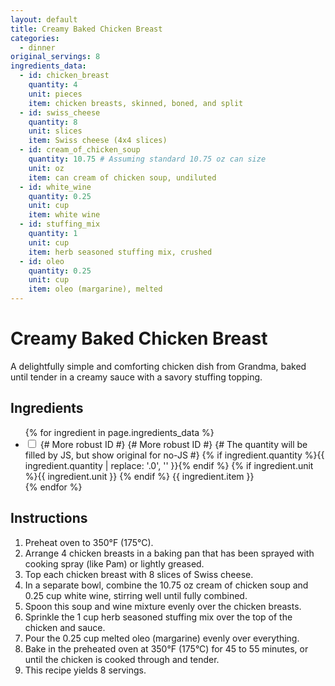 ```yaml
---
layout: default
title: Creamy Baked Chicken Breast
categories:
  - dinner
original_servings: 8
ingredients_data:
  - id: chicken_breast
    quantity: 4
    unit: pieces
    item: chicken breasts, skinned, boned, and split
  - id: swiss_cheese
    quantity: 8
    unit: slices
    item: Swiss cheese (4x4 slices)
  - id: cream_of_chicken_soup
    quantity: 10.75 # Assuming standard 10.75 oz can size
    unit: oz
    item: can cream of chicken soup, undiluted
  - id: white_wine
    quantity: 0.25
    unit: cup
    item: white wine
  - id: stuffing_mix
    quantity: 1
    unit: cup
    item: herb seasoned stuffing mix, crushed
  - id: oleo
    quantity: 0.25
    unit: cup
    item: oleo (margarine), melted
---
```


# Creamy Baked Chicken Breast

A delightfully simple and comforting chicken dish from Grandma, baked until tender in a creamy sauce with a savory stuffing topping.

## Ingredients

<ul class="ingredient-list">
  {% for ingredient in page.ingredients_data %}
  <li data-ingredient-id="{{ ingredient.id }}" data-original-quantity="{{ ingredient.quantity }}" data-original-unit="{{ ingredient.unit }}">
    <input type="checkbox" id="ingredient-{{ ingredient.id }}" name="ingredient-{{ ingredient.id }}"> {# More robust ID #}
    <label for="ingredient-{{ ingredient.id }}"> {# More robust ID #}
      <span class="ingredient-quantity">
        {# The quantity will be filled by JS, but show original for no-JS #}
        {% if ingredient.quantity %}{{ ingredient.quantity | replace: '.0', '' }}{% endif %}
      </span>
      {% if ingredient.unit %}{{ ingredient.unit }} {% endif %}
      <span class="ingredient-item">{{ ingredient.item }}</span>
    </label>
  </li>
  {% endfor %}
</ul>

## Instructions

1.  Preheat oven to 350°F (175°C).
2.  Arrange <span class="inst-quantity" data-ingredient-id="chicken_breast">4</span> chicken breasts in a baking pan that has been sprayed with cooking spray (like Pam) or lightly greased.
3.  Top each chicken breast with <span class="inst-quantity" data-ingredient-id="swiss_cheese">8</span> slices of Swiss cheese.
4.  In a separate bowl, combine the <span class="inst-quantity" data-ingredient-id="cream_of_chicken_soup">10.75 oz</span> cream of chicken soup and <span class="inst-quantity" data-ingredient-id="white_wine">0.25 cup</span> white wine, stirring well until fully combined.
5.  Spoon this soup and wine mixture evenly over the chicken breasts.
6.  Sprinkle the <span class="inst-quantity" data-ingredient-id="stuffing_mix">1 cup</span> herb seasoned stuffing mix over the top of the chicken and sauce.
7.  Pour the <span class="inst-quantity" data-ingredient-id="oleo">0.25 cup</span> melted oleo (margarine) evenly over everything.
8.  Bake in the preheated oven at 350°F (175°C) for 45 to 55 minutes, or until the chicken is cooked through and tender.
9.  This recipe yields <span class="inst-quantity" data-original-quantity="8" data-original-unit="servings" data-ingredient-id="servings">8</span> servings.
